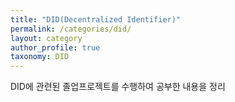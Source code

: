 ```yaml
---
title: "DID(Decentralized Identifier)"
permalink: /categories/did/
layout: category
author_profile: true
taxonomy: DID
---
```

DID에 관련된 졸업프로젝트를 수행하여 공부한 내용을 정리